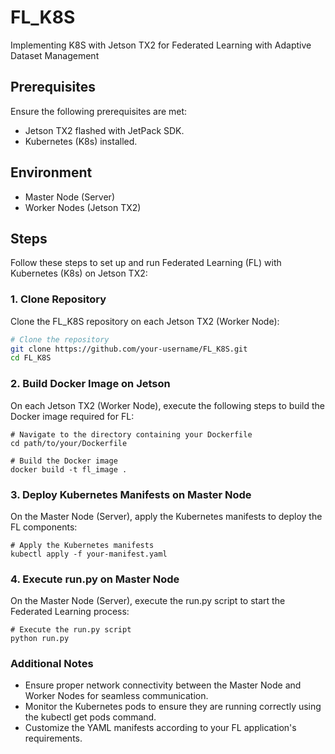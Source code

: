 # FL_K8S
Implementing K8S with Jetson TX2 for Federated Learning with Adaptive Dataset Management

## Prerequisites
Ensure the following prerequisites are met:
- Jetson TX2 flashed with JetPack SDK.
- Kubernetes (K8s) installed.

## Environment
- Master Node (Server)
- Worker Nodes (Jetson TX2)

## Steps
Follow these steps to set up and run Federated Learning (FL) with Kubernetes (K8s) on Jetson TX2:

### 1. Clone Repository
Clone the FL_K8S repository on each Jetson TX2 (Worker Node):

```bash
# Clone the repository
git clone https://github.com/your-username/FL_K8S.git
cd FL_K8S
```

### 2. Build Docker Image on Jetson
On each Jetson TX2 (Worker Node), execute the following steps to build the Docker image required for FL:
```
# Navigate to the directory containing your Dockerfile
cd path/to/your/Dockerfile

# Build the Docker image
docker build -t fl_image .
```

### 3. Deploy Kubernetes Manifests on Master Node
On the Master Node (Server), apply the Kubernetes manifests to deploy the FL components:
```
# Apply the Kubernetes manifests
kubectl apply -f your-manifest.yaml
```

### 4. Execute run.py on Master Node
On the Master Node (Server), execute the run.py script to start the Federated Learning process:
```
# Execute the run.py script
python run.py
```

### Additional Notes
* Ensure proper network connectivity between the Master Node and Worker Nodes for seamless communication.
* Monitor the Kubernetes pods to ensure they are running correctly using the kubectl get pods command.
* Customize the YAML manifests according to your FL application's requirements.




